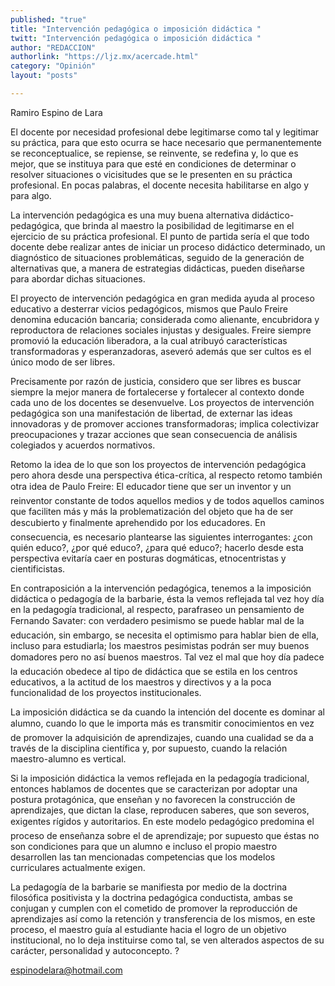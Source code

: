```yaml
---
published: "true"
title: "Intervención pedagógica o imposición didáctica "
twitt: "Intervención pedagógica o imposición didáctica "
author: "REDACCION"
authorlink: "https://ljz.mx/acercade.html"
category: "Opinión"
layout: "posts"

---
```



  Ramiro Espino de Lara



El docente por necesidad profesional debe legitimarse como tal y legitimar su práctica, para que esto ocurra se hace necesario que permanentemente se reconceptualice, se repiense, se reinvente, se redefina y, lo que es mejor, que se instituya para que esté en condiciones de determinar o resolver situaciones o vicisitudes que se le presenten en su práctica profesional. En pocas palabras, el docente necesita habilitarse en algo y para algo.  

  La intervención pedagógica es una muy buena alternativa didáctico-pedagógica, que brinda al maestro la posibilidad de legitimarse en el ejercicio de su práctica profesional. El punto de partida sería el que todo docente debe realizar antes de iniciar un proceso didáctico determinado, un diagnóstico de situaciones problemáticas, seguido de la generación de alternativas que, a manera de estrategias didácticas, pueden diseñarse para abordar dichas situaciones.



  El proyecto de intervención pedagógica en gran medida ayuda al proceso educativo a desterrar vicios pedagógicos, mismos que Paulo Freire denomina educación bancaria; considerada como alienante, encubridora y reproductora de relaciones sociales injustas y desiguales. Freire siempre promovió la educación liberadora, a la cual atribuyó características transformadoras y esperanzadoras, aseveró además que ser cultos es el único modo de ser libres.



  Precisamente por razón de justicia, considero que ser libres es buscar siempre la mejor manera de fortalecerse y fortalecer al contexto donde cada uno de los docentes se desenvuelve. Los proyectos de intervención pedagógica son una manifestación de libertad, de externar las ideas innovadoras y de promover acciones transformadoras; implica colectivizar preocupaciones y trazar acciones que sean consecuencia de análisis colegiados y acuerdos normativos.



  Retomo la idea de lo que son los proyectos de intervención pedagógica pero ahora desde una perspectiva ética-crítica, al respecto retomo también otra idea de Paulo Freire: El educador tiene que ser un inventor y un reinventor constante de todos aquellos medios y de todos aquellos caminos que faciliten más y más la problematización del objeto que ha de ser descubierto y finalmente aprehendido por los educadores. En consecuencia, es necesario plantearse las siguientes interrogantes: ¿con quién educo?, ¿por qué educo?, ¿para qué educo?; hacerlo desde esta perspectiva evitaría caer en posturas dogmáticas, etnocentristas y cientificistas.



  En contraposición a la intervención pedagógica, tenemos a la imposición didáctica o pedagogía de la barbarie, ésta la vemos reflejada tal vez hoy día en la pedagogía tradicional, al respecto, parafraseo un pensamiento de Fernando Savater: con verdadero pesimismo se puede hablar mal de la educación, sin embargo, se necesita el optimismo para hablar bien de ella, incluso para estudiarla; los maestros pesimistas podrán ser muy buenos domadores pero no así buenos maestros. Tal vez el mal que hoy día padece la educación obedece al tipo de didáctica que se estila en los centros educativos, a la actitud de los maestros y directivos y a la poca funcionalidad de los proyectos institucionales.



  La imposición didáctica se da cuando la intención del docente es dominar al alumno, cuando lo que le importa más es transmitir conocimientos en vez de promover la adquisición de aprendizajes, cuando una cualidad se da a través de la disciplina científica y, por supuesto, cuando la relación maestro-alumno es vertical.



  Si la imposición didáctica la vemos reflejada en la pedagogía tradicional, entonces hablamos de docentes que se caracterizan por adoptar una postura protagónica, que enseñan y no favorecen la construcción de aprendizajes, que dictan la clase, reproducen saberes, que son severos, exigentes rígidos y autoritarios. En este modelo pedagógico predomina el proceso de enseñanza sobre el de aprendizaje; por supuesto que éstas no son condiciones para que un alumno e incluso el propio maestro desarrollen las tan mencionadas competencias que los modelos curriculares actualmente exigen.



  La pedagogía de la barbarie se manifiesta por medio de la doctrina filosófica positivista y la doctrina pedagógica conductista, ambas se conjugan y cumplen con el cometido de promover la reproducción de aprendizajes así como la retención y transferencia de los mismos, en este proceso, el maestro guía al estudiante hacia el logro de un objetivo institucional, no lo deja instituirse como tal, se ven alterados aspectos de su carácter, personalidad y autoconcepto. ?



  espinodelara@hotmail.com

